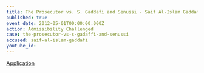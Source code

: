 ```yaml
---
title: The Prosecutor vs. S. Gaddafi and Senussi - Saif Al-Islam Gaddafi - Admissibility Challenged
published: true
event_date: 2012-05-01T00:00:00.000Z
action: Admissibility Challenged
case: the-prosecutor-vs-s-gadaffi-and-senussi
accused: saif-al-islam-gaddafi
youtube_id:
---
```



[Application](https://www.icc-cpi.int/Pages/record.aspx?docNo=ICC-01/11-01/11-130-Red)